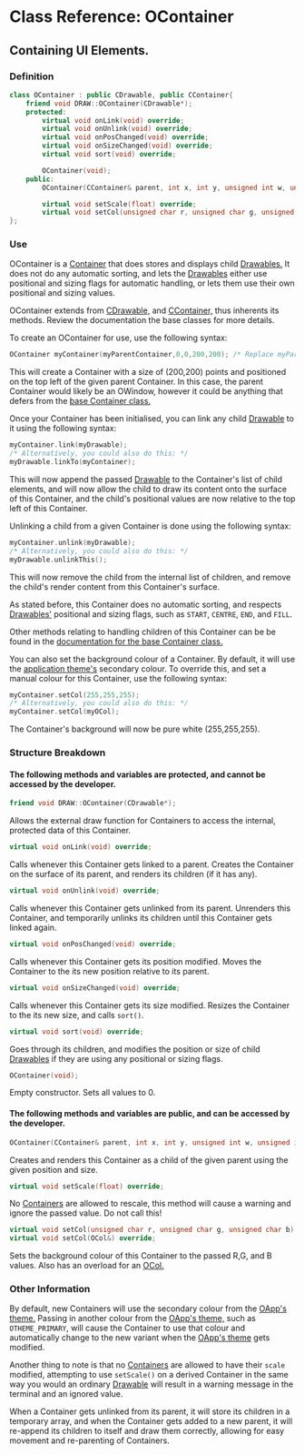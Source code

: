 # Class Reference: OContainer
## Containing UI Elements.

### Definition
```cpp
class OContainer : public CDrawable, public CContainer{
	friend void DRAW::OContainer(CDrawable*);
	protected:
		virtual void onLink(void) override;
		virtual void onUnlink(void) override;
		virtual void onPosChanged(void) override;
		virtual void onSizeChanged(void) override;
		virtual void sort(void) override;

		OContainer(void);
	public:
		OContainer(CContainer& parent, int x, int y, unsigned int w, unsigned int h);

		virtual void setScale(float) override;
		virtual void setCol(unsigned char r, unsigned char g, unsigned char b) override; virtual void setCol(OCol&) override;
};
```
### Use
OContainer is a [Container](https://github.com/RosettaHS/OKit/blob/main/docs/Class%20Reference/Control%20Classes/CContainer.md) that does stores and displays child [Drawables.](https://github.com/RosettaHS/OKit/blob/main/docs/Class%20Reference/Control%20Classes/CDrawable.md)
It does not do any automatic sorting, and lets the [Drawables](https://github.com/RosettaHS/OKit/blob/main/docs/Class%20Reference/Control%20Classes/CDrawable.md) either use positional and sizing flags for automatic handling, or lets them use their own positional and sizing values.

OContainer extends from [CDrawable,](https://github.com/RosettaHS/OKit/blob/main/docs/Class%20Reference/Control%20Classes/CDrawable.md) and [CContainer,](https://github.com/RosettaHS/OKit/blob/main/docs/Class%20Reference/Control%20Classes/CContainer.md) thus inherents its methods. Review the documentation the base classes for more details.

To create an OContainer for use, use the following syntax:
```cpp
OContainer myContainer(myParentContainer,0,0,200,200); /* Replace myParentContainer with the Container you wish to link this Container to! */
```
This will create a Container with a size of (200,200) points and positioned on the top left of the given parent Container.
In this case, the parent Container would likely be an OWindow, however it could be anything that defers from the [base Container class.](https://github.com/RosettaHS/OKit/blob/main/docs/Class%20Reference/Control%20Classes/CContainer.md)

Once your Container has been initialised, you can link any child [Drawable](https://github.com/RosettaHS/OKit/blob/main/docs/Class%20Reference/Control%20Classes/CDrawable.md) to it using the following syntax:
```cpp
myContainer.link(myDrawable);
/* Alternatively, you could also do this: */
myDrawable.linkTo(myContainer);
```
This will now append the passed [Drawable](https://github.com/RosettaHS/OKit/blob/main/docs/Class%20Reference/Control%20Classes/CDrawable.md) to the Container's list of child elements,
and will now allow the child to draw its content onto the surface of this Container, and the child's positional values are now relative to the top left of this Container.

Unlinking a child from a given Container is done using the following syntax:
```cpp
myContainer.unlink(myDrawable);
/* Alternatively, you could also do this: */
myDrawable.unlinkThis();
```
This will now remove the child from the internal list of children, and remove the child's render content from this Container's surface.

As stated before, this Container does no automatic sorting, and respects [Drawables'](https://github.com/RosettaHS/OKit/blob/main/docs/Class%20Reference/Control%20Classes/CDrawable.md) positional and sizing flags, such as `START`, `CENTRE`, `END`, and `FILL`.

Other methods relating to handling children of this Container can be be found in the [documentation for the base Container class.](https://github.com/RosettaHS/OKit/blob/main/docs/Class%20Reference/Control%20Classes/CContainer.md)

You can also set the background colour of a Container. By default, it will use the [application theme's](https://github.com/RosettaHS/OrionAPI/blob/main/docs/Class%20Reference/OTheme.md#overriding) secondary colour.
To override this, and set a manual colour for this Container, use the following syntax:
```cpp
myContainer.setCol(255,255,255);
/* Alternatively, you could also do this: */
myContainer.setCol(myOCol);
```
The Container's background will now be pure white (255,255,255).

### Structure Breakdown
#### The following methods and variables are protected, and cannot be accessed by the developer.
```cpp
friend void DRAW::OContainer(CDrawable*);
```
Allows the external draw function for Containers to access the internal, protected data of this Container.
```cpp
virtual void onLink(void) override;
```
Calls whenever this Container gets linked to a parent. Creates the Container on the surface of its parent, and renders its children (if it has any).
```cpp
virtual void onUnlink(void) override;
```
Calls whenever this Container gets unlinked from its parent. Unrenders this Container, and temporarily unlinks its children
until this Container gets linked again.
```cpp
virtual void onPosChanged(void) override;
```
Calls whenever this Container gets its position modified. Moves the Container to the its new position relative to its parent.
```cpp
virtual void onSizeChanged(void) override;
```
Calls whenever this Container gets its size modified. Resizes the Container to the its new size, and calls `sort()`.
```cpp
virtual void sort(void) override;
```
Goes through its children, and modifies the position or size of child [Drawables](https://github.com/RosettaHS/OKit/blob/main/docs/Class%20Reference/Control%20Classes/CDrawable.md) if they are using any positional or sizing flags.
```cpp
OContainer(void);
```
Empty constructor. Sets all values to 0.
#### The following methods and variables are public, and can be accessed by the developer.
```cpp
OContainer(CContainer& parent, int x, int y, unsigned int w, unsigned int h);
```
Creates and renders this Container as a child of the given parent using the given position and size.
```cpp
virtual void setScale(float) override;
```
No [Containers](https://github.com/RosettaHS/OKit/blob/main/docs/Class%20Reference/Control%20Classes/CContainer.md) are allowed to rescale, this method will cause a warning and ignore the passed value. Do not call this!
```cpp
virtual void setCol(unsigned char r, unsigned char g, unsigned char b) override;
virtual void setCol(OCol&) override;
```
Sets the background colour of this Container to the passed R,G, and B values.
Also has an overload for an [OCol.](https://github.com/RosettaHS/OKit/blob/main/docs/Class%20Reference/OCol.md)

### Other Information
By default, new Containers will use the secondary colour from the [OApp's theme.](https://github.com/RosettaHS/OKit/blob/main/docs/Class%20Reference/OCol.md#other-information)
Passing in another colour from the [OApp's theme,](https://github.com/RosettaHS/OKit/blob/main/docs/Class%20Reference/OCol.md#other-information) such as `OTHEME_PRIMARY`, will cause the Container to use that colour and automatically change to the new variant when the [OApp's theme](https://github.com/RosettaHS/OKit/blob/main/docs/Class%20Reference/OCol.md#other-information) gets modified.

Another thing to note is that no [Containers](https://github.com/RosettaHS/OKit/blob/main/docs/Class%20Reference/Control%20Classes/CContainer.md) are allowed to have their `scale` modified,
attempting to use `setScale()` on a derived Container in the same way you would an ordinary [Drawable](https://github.com/RosettaHS/OKit/blob/main/docs/Class%20Reference/Control%20Classes/CDrawable.md) will result in a warning message in the terminal and an ignored value.

When a Container gets unlinked from its parent, it will store its children in a temporary array, and when the Container gets added to a new parent, it will re-append its children to itself and draw them correctly, allowing for easy movement and re-parenting of Containers.